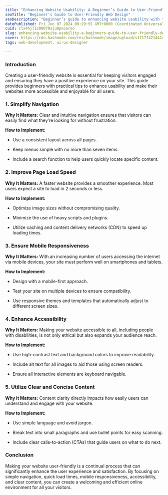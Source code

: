 ```yaml
---
title: "Enhancing Website Usability: A Beginner’s Guide to User-Friendly Design"
seoTitle: "Beginner's Guide to User-Friendly Web Design"
seoDescription: "Beginner’s guide to enhancing website usability with tips on navigation, load speed, mobile responsiveness, accessibility, and clear content"
datePublished: Fri Jun 07 2024 09:29:55 GMT+0000 (Coordinated Universal Time)
cuid: clx4hjl1z00070aju0pnoaroo
slug: enhancing-website-usability-a-beginners-guide-to-user-friendly-design
cover: https://cdn.hashnode.com/res/hashnode/image/upload/v1717742144249/0f6e802b-8ce0-4498-88f8-d9f1c916a6d8.webp
tags: web-development, ui-ux-designer

---
```


### Introduction

Creating a user-friendly website is essential for keeping visitors engaged and ensuring they have a positive experience on your site. This guide provides beginners with practical tips to enhance usability and make their websites more accessible and enjoyable for all users.

### 1\. Simplify Navigation

**Why It Matters:** Clear and intuitive navigation ensures that visitors can easily find what they’re looking for without frustration.

**How to Implement:**

* Use a consistent layout across all pages.
    
* Keep menus simple with no more than seven items.
    
* Include a search function to help users quickly locate specific content.
    

### 2\. Improve Page Load Speed

**Why It Matters:** A faster website provides a smoother experience. Most users expect a site to load in 2 seconds or less.

**How to Implement:**

* Optimize image sizes without compromising quality.
    
* Minimize the use of heavy scripts and plugins.
    
* Utilize caching and content delivery networks (CDN) to speed up loading times.
    

### 3\. Ensure Mobile Responsiveness

**Why It Matters:** With an increasing number of users accessing the internet via mobile devices, your site must perform well on smartphones and tablets.

**How to Implement:**

* Design with a mobile-first approach.
    
* Test your site on multiple devices to ensure compatibility.
    
* Use responsive themes and templates that automatically adjust to different screen sizes.
    

### 4\. Enhance Accessibility

**Why It Matters:** Making your website accessible to all, including people with disabilities, is not only ethical but also expands your audience reach.

**How to Implement:**

* Use high-contrast text and background colors to improve readability.
    
* Include alt text for all images to aid those using screen readers.
    
* Ensure all interactive elements are keyboard navigable.
    

### 5\. Utilize Clear and Concise Content

**Why It Matters:** Content clarity directly impacts how easily users can understand and engage with your website.

**How to Implement:**

* Use simple language and avoid jargon.
    
* Break text into small paragraphs and use bullet points for easy scanning.
    
* Include clear calls-to-action (CTAs) that guide users on what to do next.
    

### Conclusion

Making your website user-friendly is a continual process that can significantly enhance the user experience and satisfaction. By focusing on simple navigation, quick load times, mobile responsiveness, accessibility, and clear content, you can create a welcoming and efficient online environment for all your visitors.